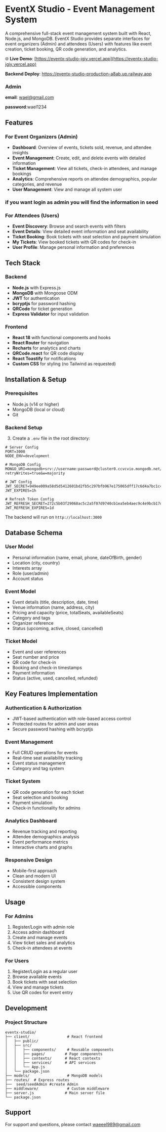 # EventX Studio - Event Management System

A comprehensive full-stack event management system built with React, Node.js, and MongoDB. EventX Studio provides separate interfaces for event organizers (Admin) and attendees (Users) with features like event creation, ticket booking, QR code generation, and analytics.

🌐 **Live Demo**: [https://eventx-studio-jgiy.vercel.app](https://eventx-studio-jgiy.vercel.app)

**Backend Deploy**:
       https://eventx-studio-production-a8ab.up.railway.app

  ### Admin
  **email**: wael@gmail.com 
  
  **password**:wael1234

## Features

### For Event Organizers (Admin)
- **Dashboard**: Overview of events, tickets sold, revenue, and attendee insights
- **Event Management**: Create, edit, and delete events with detailed information
- **Ticket Management**: View all tickets, check-in attendees, and manage bookings
- **Analytics**: Comprehensive reports on attendee demographics, popular categories, and revenue
- **User Management**: View and manage all system user

 ### if you want login as admin you will find the information in seed

### For Attendees (Users)
- **Event Discovery**: Browse and search events with filters
- **Event Details**: View detailed event information and seat availability
- **Ticket Booking**: Book tickets with seat selection and payment simulation
- **My Tickets**: View booked tickets with QR codes for check-in
- **User Profile**: Manage personal information and preferences

## Tech Stack

### Backend
- **Node.js** with Express.js
- **MongoDB** with Mongoose ODM
- **JWT** for authentication
- **bcryptjs** for password hashing
- **QRCode** for ticket generation
- **Express Validator** for input validation

### Frontend
- **React 18** with functional components and hooks
- **React Router** for navigation
- **Recharts** for analytics and charts
- **QRCode.react** for QR code display
- **React Toastify** for notifications
- **Custom CSS** for styling (no Tailwind as requested)

## Installation & Setup

### Prerequisites
- Node.js (v14 or higher)
- MongoDB (local or cloud)
- Git

### Backend Setup



3. Create a `.env` file in the root directory:
```env
# Server Config
PORT=3000
NODE_ENV=development

# MongoDB Config
MONGO_URI=mongodb+srv://username:password@cluster0.ccvcvio.mongodb.net/eventx?retryWrites=true&w=majority

# JWT Config
JWT_SECRET=949ee009a58d5d5412601bd2fb5c297bfb967e175065dff17c6d4a7bc1c479b347093f36ee43d265cf8f435efe2b99b01ba110c41dc440101ee85e83487a375
JWT_EXPIRES=1h

# Refresh Token Config
JWT_REFRESH_SECRET=272c5b03f29068ac5c2a5f07d9740cb1ea5eb4aec9c4e9bcb17d950a72e7b91122cc395e85259995ee79cc23727d97597963af8a15fd284f25e40fba605a41c4
JWT_REFRESH_EXPIRES=1d
```



The backend will run on `http://localhost:3000`


## Database Schema

### User Model
- Personal information (name, email, phone, dateOfBirth, gender)
- Location (city, country)
- Interests array
- Role (user/admin)
- Account status

### Event Model
- Event details (title, description, date, time)
- Venue information (name, address, city)
- Pricing and capacity (price, totalSeats, availableSeats)
- Category and tags
- Organizer reference
- Status (upcoming, active, closed, cancelled)

### Ticket Model
- Event and user references
- Seat number and price
- QR code for check-in
- Booking and check-in timestamps
- Payment information
- Status (active, used, cancelled, refunded)

## Key Features Implementation

### Authentication & Authorization
- JWT-based authentication with role-based access control
- Protected routes for admin and user areas
- Secure password hashing with bcryptjs

### Event Management
- Full CRUD operations for events
- Real-time seat availability tracking
- Event status management
- Category and tag system

### Ticket System
- QR code generation for each ticket
- Seat selection and booking
- Payment simulation
- Check-in functionality for admins

### Analytics Dashboard
- Revenue tracking and reporting
- Attendee demographics analysis
- Event performance metrics
- Interactive charts and graphs

### Responsive Design
- Mobile-first approach
- Clean and modern UI
- Consistent design system
- Accessible components

## Usage

### For Admins
1. Register/Login with admin role
2. Access admin dashboard
3. Create and manage events
4. View ticket sales and analytics
5. Check-in attendees at events

### For Users
1. Register/Login as a regular user
2. Browse available events
3. Book tickets with seat selection
4. View and manage tickets
5. Use QR codes for event entry

## Development

### Project Structure
```
eventx-studio/
├── client/                 # React frontend
│   ├── public/
│   ├── src/
│   │   ├── components/     # Reusable components
│   │   ├── pages/         # Page components
│   │   ├── contexts/      # React contexts
│   │   ├── services/      # API services
│   │   └── App.js
│   └── package.json
├── models/                 # MongoDB models
├── routes/  # Express routes
├──  seed/seedAdmin #create Admin               
├── middleware/             # Custom middleware
├── server.js              # Main server file
└── package.json
```


## Support

For support and questions, please contact waeeel989@gmail.com


















